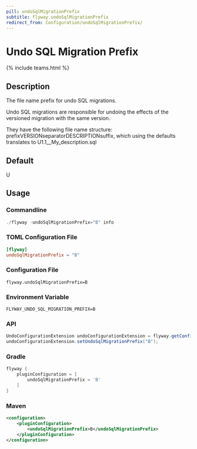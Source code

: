 ```yaml
---
pill: undoSqlMigrationPrefix
subtitle: flyway.undoSqlMigrationPrefix
redirect_from: Configuration/undoSqlMigrationPrefix/
---
```


# Undo SQL Migration Prefix
{% include teams.html %}

## Description
The file name prefix for undo SQL migrations.

Undo SQL migrations are responsible for undoing the effects of the versioned migration with the same version.

They have the following file name structure: prefixVERSIONseparatorDESCRIPTIONsuffix, which using the defaults translates to U1.1__My_description.sql

## Default
U

## Usage

### Commandline
```powershell
./flyway -undoSqlMigrationPrefix="B" info
```

### TOML Configuration File
```toml
[flyway]
undoSqlMigrationPrefix = "B"
```

### Configuration File
```properties
flyway.undoSqlMigrationPrefix=B
```

### Environment Variable
```properties
FLYWAY_UNDO_SQL_MIGRATION_PREFIX=B
```

### API
```java
UndoConfigurationExtension undoConfigurationExtension = flyway.getConfiguration().getPluginRegister().getPlugin(UndoConfigurationExtension.class);
undoConfigurationExtension.setUndoSqlMigrationPrefix("B");
```

### Gradle
```groovy
flyway {
    pluginConfiguration = [
        undoSqlMigrationPrefix = 'B'
    ]
}
```

### Maven
```xml
<configuration>
    <pluginConfiguration>
        <undoSqlMigrationPrefix>B</undoSqlMigrationPrefix>
    </pluginConfiguration>
</configuration>
```
